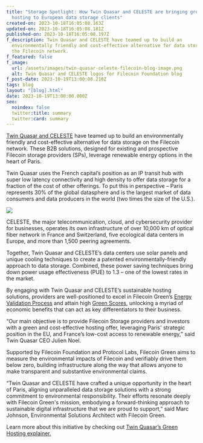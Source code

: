 ```yaml
---
title: "Storage Spotlight: How Twin Quasar and CELESTE are bringing green data
  hosting to European data storage clients"
created-on: 2023-10-18T16:05:08.163Z
updated-on: 2023-10-18T16:05:08.181Z
published-on: 2023-10-18T16:05:08.197Z
f_description: Twin Quasar and CELESTE have teamed up to build an
  environmentally friendly and cost-effective alternative for data storage on
  the Filecoin network.
f_featured: false
f_image:
  url: /assets/images/twin-quasar-celeste-filecoin-blog-image.png
  alt: Twin Quasar and CELESTE logos for Filecoin Foundation blog
f_post-date: 2023-10-19T13:00:08.210Z
tags: blog
layout: "[blog].html"
date: 2023-10-19T13:00:00.000Z
seo:
  noindex: false
  twitter:title: summary
  twitter:card: summary
---
```

[Twin Quasar and CELESTE](https://www.twinquasar.io/green-hosting) have teamed up to build an environmentally friendly and cost-effective alternative for data storage on the Filecoin network. These B2B solutions, designed for existing and prospective Filecoin storage providers (SPs), leverage renewable energy options in the heart of Paris. 

Twin Quasar uses the French capital’s position as an IP transit hub with super low latency connectivity and high density to offer data storage for a fraction of the cost of other offerings. To put this in perspective – Paris represents 30% of the global datasphere and is the largest market of data consumers and data producers in the world (two times the size of the U.S.).

![](https://lh7-us.googleusercontent.com/IuMAdj-mK8taWHZ4uF-HKi8SQMaa4-JMCeVjX-QKMfm0e_Pe6cJ2xBupTItBbW1UVY3giuScNaKPQsWG2XyrShBbhmjb7HGlRipVy23lVsdtynMNtZMA4c9qYRZJo8d50cDjxIEUg407h1lf6bR1uV0)

CELESTE, the major telecommunication, cloud, and cybersecurity provider for businesses, operates its own infrastructure of over 10,000 km of optical fiber network in France and Switzerland, five ecological data centers in Europe, and more than 1,500 peering agreements.



Together, Twin Quasar and CELESTE’s data centers use solar panels and unique cooling techniques to create a patented environmentally-friendly approach to data storage. Combined, these power saving techniques bring down power usage effectiveness (PUE) to 1.3 – one of the lowest rates in the market. 



By engaging with Twin Quasar and CELESTE’s sustainable hosting solutions, providers are well-positioned to excel in Filecoin Green’s [Energy Validation Process](https://medium.com/@filecoingreen/embarking-on-the-path-of-sustainability-your-guide-to-the-energy-validation-process-evp-2c11b989a96a) and attain high [Green Scores](https://medium.com/@filecoingreen/composing-the-symphony-of-a-carbon-negative-digital-future-the-green-scores-methodology-f5aeaa20797e), unlocking a myriad of economic benefits that can act as key differentiators to their business.



“Our main objective is to provide Filecoin Storage providers and investors with a green and cost-effective hosting offer, leveraging Paris' strategic position in the EU, and France’s low-cost access to renewable energy,” said Twin Quasar CEO Julien Noel.

Supported by Filecoin Foundation and Protocol Labs, Filecoin Green aims to measure the environmental impacts of Filecoin and verifiably drive them below zero, building infrastructure along the way that allows anyone to make transparent and substantive environmental claims.



“Twin Quasar and CELESTE have crafted a unique opportunity in the heart of Paris, aligning unparalleled data storage solutions with a strong commitment to environmental responsibility. Their efforts resonate deeply with Filecoin Green's mission, embodying a forward-thinking approach to sustainable digital infrastructure that we are proud to support,” said Marc Johnson, Environmental Solutions Architect with Filecoin Green.







Learn more about this initiative by checking out [Twin Quasar’s Green Hosting explainer.](https://www.twinquasar.io/green-hosting)